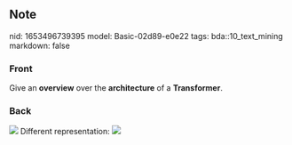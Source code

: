 ## Note
nid: 1653496739395
model: Basic-02d89-e0e22
tags: bda::10_text_mining
markdown: false

### Front
Give an <b>overview</b> over the <b>architecture</b> of a
<b>Transformer</b>.

### Back
<img src="paste-8a01f0958ac333c03fb31608289b62a8640e13d5.jpg">
Different representation: <img src= 
"paste-62faf8bf7f793f70cc3b5b7a97d324c29bc639de.jpg">
